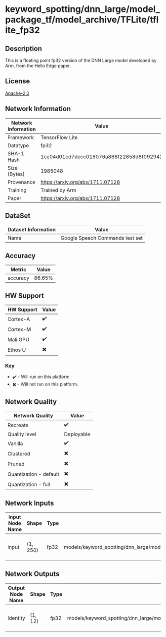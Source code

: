 # keyword_spotting/dnn_large/model_package_tf/model_archive/TFLite/tflite_fp32

## Description
This is a floating point fp32 version of the DNN Large model developed by Arm, from the Hello Edge paper.

## License
[Apache-2.0](https://spdx.org/licenses/Apache-2.0.html)

## Network Information
| Network Information | Value |
|---------------------|-------|
|  Framework          | TensorFlow Lite |
|  Datatype           | fp32 |
|  SHA-1 Hash         | 1ce04d01ed7decc016076a868f22858d8f092942 |
|  Size (Bytes)       | 1985048 |
|  Provenance         | https://arxiv.org/abs/1711.07128 |
|  Training           | Trained by Arm |
|  Paper | https://arxiv.org/abs/1711.07128 |

## DataSet
| Dataset Information | Value |
|--------|-------|
| Name | Google Speech Commands test set |

## Accuracy

| Metric | Value |
|--------|-------|
| accuracy | 86.65% |

## HW Support
| HW Support   | Value |
|--------------|-------|
| Cortex-A |:heavy_check_mark:         |
| Cortex-M |:heavy_check_mark:         |
| Mali GPU |:heavy_check_mark:         |
| Ethos U  |:heavy_multiplication_x:          |

### Key
* :heavy_check_mark: - Will run on this platform.
* :heavy_multiplication_x: - Will not run on this platform.

## Network Quality
| Network Quality         | Value |
|-------------------------|-------|
|  Recreate               | :heavy_check_mark:    |
|  Quality level          | Deployable    |
|  Vanilla                | :heavy_check_mark:    |
|  Clustered              | :heavy_multiplication_x:    |
|  Pruned                 | :heavy_multiplication_x:    |
|  Quantization - default | :heavy_multiplication_x:    |
|  Quantization - full    | :heavy_multiplication_x:    |

## Network Inputs
| Input Node Name | Shape | Type | Example Path | Example Type | Example Shape | Example Use Case |
|-----------------|-------|-------|--------------|-------|-------|-----------------|
| input | (1, 250) | fp32 | models/keyword_spotting/dnn_large/model_package_tf/model_archive/TFLite/tflite_fp32/testing_input/input | fp32 | [1, 250] | The input is a processed MFCCs |

## Network Outputs
| Output Node Name | Shape | Type | Example Path | Example Type | Example Shape | Example Use Case |
|-----------------|-------|-------|--------------|-------|-------|-----------------|
| Identity | (1, 12) | fp32 | models/keyword_spotting/dnn_large/model_package_tf/model_archive/TFLite/tflite_fp32/testing_output/Identity | fp32 | [1, 12] | The probability on 12 keywords |